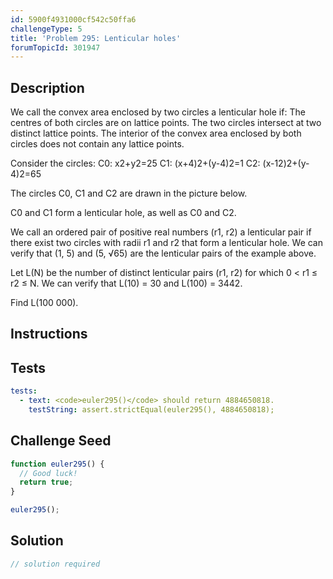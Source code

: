 ```yaml
---
id: 5900f4931000cf542c50ffa6
challengeType: 5
title: 'Problem 295: Lenticular holes'
forumTopicId: 301947
---
```


## Description
<section id='description'>
We call the convex area enclosed by two circles a lenticular hole if:
The centres of both circles are on lattice points.
The two circles intersect at two distinct lattice points.
The interior of the convex area enclosed by both circles does not contain any lattice points.

Consider the circles:
C0: x2+y2=25
C1: (x+4)2+(y-4)2=1
C2: (x-12)2+(y-4)2=65


The circles C0, C1 and C2 are drawn in the picture below.


C0 and C1 form a lenticular hole, as well as C0 and C2.

We call an ordered pair of positive real numbers (r1, r2) a lenticular pair if there exist two circles with radii r1 and r2 that form a lenticular hole.
We can verify that (1, 5) and (5, √65) are the lenticular pairs of the example above.

Let L(N) be the number of distinct lenticular pairs (r1, r2) for which 0 < r1 ≤ r2 ≤ N.
We can verify that L(10) = 30 and L(100) = 3442.

Find L(100 000).
</section>

## Instructions
<section id='instructions'>

</section>

## Tests
<section id='tests'>

```yml
tests:
  - text: <code>euler295()</code> should return 4884650818.
    testString: assert.strictEqual(euler295(), 4884650818);

```

</section>

## Challenge Seed
<section id='challengeSeed'>

<div id='js-seed'>

```js
function euler295() {
  // Good luck!
  return true;
}

euler295();
```

</div>



</section>

## Solution
<section id='solution'>

```js
// solution required
```

</section>

